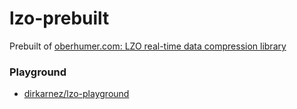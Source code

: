 lzo-prebuilt
============
Prebuilt of [oberhumer.com: LZO real-time data compression library](http://www.oberhumer.com/opensource/lzo/)

### Playground
- [dirkarnez/lzo-playground](https://github.com/dirkarnez/lzo-playground)
